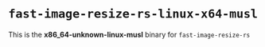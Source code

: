 # `fast-image-resize-rs-linux-x64-musl`

This is the **x86_64-unknown-linux-musl** binary for `fast-image-resize-rs`
